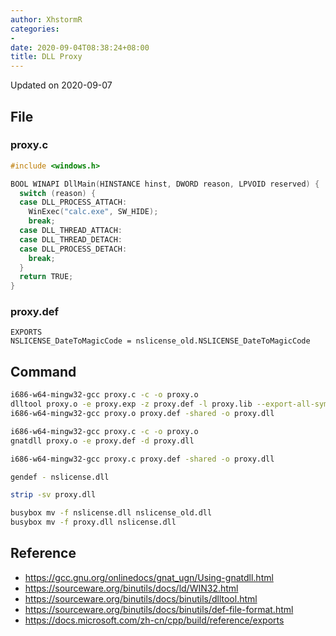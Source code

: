 ```yaml
---
author: XhstormR
categories:
-
date: 2020-09-04T08:38:24+08:00
title: DLL Proxy
---
```


<!--more-->

Updated on 2020-09-07

>

## File

### proxy.c
```c
#include <windows.h>

BOOL WINAPI DllMain(HINSTANCE hinst, DWORD reason, LPVOID reserved) {
  switch (reason) {
  case DLL_PROCESS_ATTACH:
    WinExec("calc.exe", SW_HIDE);
    break;
  case DLL_THREAD_ATTACH:
  case DLL_THREAD_DETACH:
  case DLL_PROCESS_DETACH:
    break;
  }
  return TRUE;
}
```

### proxy.def
```
EXPORTS
NSLICENSE_DateToMagicCode = nslicense_old.NSLICENSE_DateToMagicCode
```

## Command

```bash
i686-w64-mingw32-gcc proxy.c -c -o proxy.o
dlltool proxy.o -e proxy.exp -z proxy.def -l proxy.lib --export-all-symbols
i686-w64-mingw32-gcc proxy.o proxy.def -shared -o proxy.dll
```

```bash
i686-w64-mingw32-gcc proxy.c -c -o proxy.o
gnatdll proxy.o -e proxy.def -d proxy.dll
```

```bash
i686-w64-mingw32-gcc proxy.c proxy.def -shared -o proxy.dll
```

```bash
gendef - nslicense.dll

strip -sv proxy.dll

busybox mv -f nslicense.dll nslicense_old.dll
busybox mv -f proxy.dll nslicense.dll
```

## Reference
* https://gcc.gnu.org/onlinedocs/gnat_ugn/Using-gnatdll.html
* https://sourceware.org/binutils/docs/ld/WIN32.html
* https://sourceware.org/binutils/docs/binutils/dlltool.html
* https://sourceware.org/binutils/docs/binutils/def-file-format.html
* https://docs.microsoft.com/zh-cn/cpp/build/reference/exports
